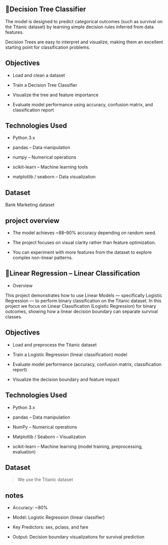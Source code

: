 ## 🔴Decision Tree Classifier


The model is designed to predict categorical outcomes (such as survival on the Titanic dataset) by learning simple decision rules inferred from data features.

Decision Trees are easy to interpret and visualize, making them an excellent starting point for classification problems.


## Objectives


- Load and clean a dataset

- Train a Decision Tree Classifier

- Visualize the tree and feature importance

- Evaluate model performance using accuracy, confusion matrix, and classification report


## Technologies Used


- Python 3.x

- pandas – Data manipulation

- numpy – Numerical operations

- scikit-learn – Machine learning tools

- matplotlib / seaborn – Data visualization


## Dataset


Bank Marketing dataset


## project overview


- The model achieves ~88–90% accuracy depending on random seed.

- The project focuses on visual clarity rather than feature optimization.

- You can experiment with more features from the dataset to explore complex non-linear patterns.




## 🔴Linear Regression – Linear Classification 

- Overview


This project demonstrates how to use Linear Models — specifically Logistic Regression — to perform binary classification on the Titanic dataset.
In this project we focus on Linear Classification (Logistic Regression) for binary outcomes, showing how a linear decision boundary can separate survival classes.

## Objectives


- Load and preprocess the Titanic dataset

- Train a Logistic Regression (linear classification) model

- Evaluate model performance (accuracy, confusion matrix, classification report)

- Visualize the decision boundary and feature impact


## Technologies Used

- Python 3.x

- pandas – Data manipulation

- NumPy – Numerical operations

- Matplotlib / Seaborn – Visualization

- scikit-learn – Machine learning (model training, preprocessing, evaluation)


## Dataset

>We use the Titanic dataset


## notes

- Accuracy: ~80%

- Model: Logistic Regression (linear classifier)

- Key Predictors: sex, pclass, and fare

- Output: Decision boundary visualizations for survival prediction


